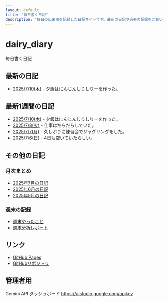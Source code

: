 ```yaml
---
layout: default
title: "毎日書く日記"
description: "毎日の出来事を記録した日記サイトです。最新の日記や過去の記録をご覧いただけます。"
---
```


# dairy_diary

毎日書く日記

## 最新の日記

- [2025/7/10(木)](diary/2025/07/20250710.md) - 夕飯はにんじんしりしりーを作った。

## 最新1週間の日記

- [2025/7/10(木)](diary/2025/07/20250710.md) - 夕飯はにんじんしりしりーを作った。
- [2025/7/8(火)](diary/2025/07/20250708.md) - 仕事はだらだらしていた。
- [2025/7/7(月)](diary/2025/07/20250707.md) - 久しぶりに練習会でジャグリングをした。
- [2025/7/6(日)](diary/2025/07/20250706.md) - 4日も空いていたらしい。

## その他の日記

### 月次まとめ

- [2025年7月の日記](diary/2025/monthly/202507.md)
- [2025年6月の日記](diary/2025/monthly/202506.md)
- [2025年5月の日記](diary/2025/monthly/202505.md)

### 週末の記録

- [週末やったこと](diary/2025/weekend/weekend_diary.md)
- [週末分析レポート](diary/2025/weekend/analysis_report.md)

## リンク

- [GitHub Pages](https://hika-pan.github.io/daily_diary/)
- [GitHubリポジトリ](https://github.com/hika-pan/daily_diary)

## 管理者用

Gemini API ダッシュボード <https://aistudio.google.com/apikey>
